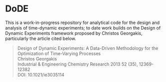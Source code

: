 # DoDE 
This is a work-in-progress repository for analytical code for the design and analysis of time-dynamic experiments; to date work builds on the Design of Dynamic Experiments framework proposed by Christos Georgakis, particularly the article cited below.

> Design of Dynamic Experiments: A Data-Driven Methodology for the Optimization of Time-Varying Processes  
> Christos Georgakis  
> Industrial & Engineering Chemistry Research 2013 52 (35), 12369-12382   
> DOI: 10.1021/ie3035114   
